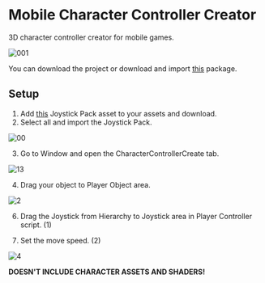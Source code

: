 # Mobile Character Controller Creator
3D character controller creator for mobile games.

![001](https://user-images.githubusercontent.com/60036065/227777564-16cb3f24-8459-4d39-9075-d40aa830bf46.jpg)

You can download the project or download and import [this](https://mega.nz/file/pmoEHSpJ#bkb6lMUUlGS1jKv_GQ5lgt-J-KI70gjQB6kBk8liTy4) package.

## Setup

1. Add [this](https://assetstore.unity.com/packages/tools/input-management/joystick-pack-107631) Joystick Pack asset to your assets and download.
2. Select all and import the Joystick Pack.

![00](https://user-images.githubusercontent.com/60036065/227776498-81ce6d5e-231f-4507-b04e-ab009d696acc.jpg)

3. Go to Window and open the CharacterControllerCreate tab.

![13](https://user-images.githubusercontent.com/60036065/227779023-ad6d0619-f550-4349-9ded-9db1b44b611f.jpg)

4. Drag your object to Player Object area. 

![2](https://user-images.githubusercontent.com/60036065/227779210-cbe23ef8-c467-445c-baa8-391bcbdcef70.jpg)

6. Drag the Joystick from Hierarchy to Joystick area in Player Controller script. (1)

8. Set the move speed. (2)

![4](https://user-images.githubusercontent.com/60036065/227779503-9a369842-07d1-4d2e-b6ea-7c894aeeb12e.jpg)

**DOESN'T INCLUDE CHARACTER ASSETS AND SHADERS!**
